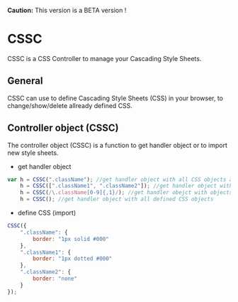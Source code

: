**Caution:** This version is a BETA version !

# CSSC
CSSC is a CSS Controller to manage your Cascading Style Sheets.

## General
CSSC can use to define Cascading Style Sheets (CSS) in your browser, to change/show/delete allready defined CSS.

## Controller object (CSSC)
The controller object (CSSC) is a function to get handler object or to import new style sheets.

* get handler object
```javascript
var h = CSSC(".className"); //get handler object with all CSS objects are defined as .className
    h = CSSC([".className1", ".className2"]); //get handler object with .className1 and .className2
    h = CSSC(/\.className[0-9]{,1}/); //get handler obejct with objects matched to regular expression
    h = CSSC(); //get handler object with all defined CSS objects
```
* define CSS (import)
```javascript
CSSC({
    ".className": {
        border: "1px solid #000"
    },
    ".className1": {
        border: "1px dotted #000"
    },
    ".className2": {
        border: "none"
    }
});
```
